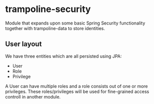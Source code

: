 # trampoline-security

Module that expands upon some basic Spring Security functionality together with trampoline-data to store identities.

## User layout

We have three entities which are all persisted using JPA:

- User
- Role
- Privilege

A User can have multiple roles and a role consists out of one or more privileges.
These roles/privileges will be used for fine-grained access controll in another module.